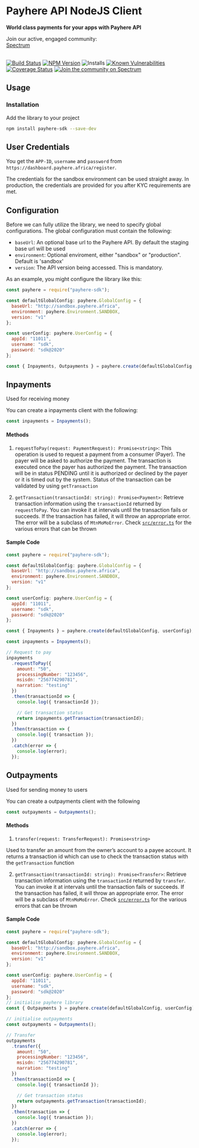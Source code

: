 # Payhere API NodeJS Client</h1>

<strong>World class payments for your apps with Payhere API</strong>

<div>
  Join our active, engaged community: <br>
  <a href="https://spectrum.chat/payhere-api-sdk/">Spectrum</a>
  <br><br>
</div>


[![Build Status](https://travis-ci.com/rileydigitalservices/payhere-node-sdk.svg?branch=master)](https://travis-ci.com/rileydigitalservices/payhere-node-sdk)
[![NPM Version](https://badge.fury.io/js/payhere-sdk.svg)](https://badge.fury.io/js/payhere-sdk)
![Installs](https://img.shields.io/npm/dt/payhere-sdk.svg)
[![Known Vulnerabilities](https://snyk.io/test/npm/payhere-sdk/badge.svg)](https://snyk.io/test/npm/payhere-sdk)
[![Coverage Status](https://coveralls.io/repos/github/rileydigitalservices/payhere-node-sdk/badge.svg?branch=master)](https://coveralls.io/github/rileydigitalservices/payhere-node-sdk?branch=master)
[![Join the community on Spectrum](https://withspectrum.github.io/badge/badge.svg)](https://spectrum.chat/payhere-api-developers/)


## Usage

### Installation

Add the library to your project

```sh
npm install payhere-sdk --save-dev
```

## User Credentials

You get the `APP-ID`, `username` and `password` from `https://dashboard.payhere.africa/register`.

The credentials for the sandbox environment can be used straight away. In production, the credentials are provided for you after KYC requirements are met.

## Configuration

Before we can fully utilize the library, we need to specify global configurations. The global configuration must contain the following:

- `baseUrl`: An optional base url to the Payhere API. By default the staging base url will be used
- `environment`: Optional enviroment, either "sandbox" or "production". Default is 'sandbox'
- `version`: The API version being accessed. This is mandatory.

As an example, you might configure the library like this:

```js
const payhere = require("payhere-sdk");

const defaultGlobalConfig: payhere.GlobalConfig = {
  baseUrl: "http://sandbox.payhere.africa",
  environment: payhere.Environment.SANDBOX,
  version: "v1"
};

const userConfig: payhere.UserConfig = {
  appId: "11011",
  username: "sdk",
  password: "sdk@2020"
};

const { Inpayments, Outpayments } = payhere.create(defaultGlobalConfig, userConfig);
```

## Inpayments

Used for receiving money

You can create a inpayments client with the following:

```js
const inpayments = Inpayments();
```

#### Methods

1. `requestToPay(request: PaymentRequest): Promise<string>`: This operation is used to request a payment from a consumer (Payer). The payer will be asked to authorize the payment. The transaction is executed once the payer has authorized the payment. The transaction will be in status PENDING until it is authorized or declined by the payer or it is timed out by the system. Status of the transaction can be validated by using `getTransaction`

2. `getTransaction(transactionId: string): Promise<Payment>`: Retrieve transaction information using the `transactionId` returned by `requestToPay`. You can invoke it at intervals until the transaction fails or succeeds. If the transaction has failed, it will throw an appropriate error. The error will be a subclass of `MtnMoMoError`. Check [`src/error.ts`](https://github.com/rileydigitalservices/payhere-node-sdk/blob/master/src/errors.ts) for the various errors that can be thrown

#### Sample Code

```js
const payhere = require("payhere-sdk");

const defaultGlobalConfig: payhere.GlobalConfig = {
  baseUrl: "http://sandbox.payhere.africa",
  environment: payhere.Environment.SANDBOX,
  version: "v1"
};

const userConfig: payhere.UserConfig = {
  appId: "11011",
  username: "sdk",
  password: "sdk@2020"
};

const { Inpayments } = payhere.create(defaultGlobalConfig, userConfig);

const inpayments = Inpayments();

// Request to pay
inpayments
  .requestToPay({
    amount: "50",
    processingNumber: "123456",
    msisdn: "256774290781",
    narration: "testing"
  })
  .then(transactionId => {
    console.log({ transactionId });

    // Get transaction status
    return inpayments.getTransaction(transactionId);
  })
  .then(transaction => {
    console.log({ transaction });
  })
  .catch(error => {
    console.log(error);
  });
```

## Outpayments

Used for sending money to users

You can create a outpayments client with the following

```js
const outpayments = Outpayments();
```

#### Methods

1. `transfer(request: TransferRequest): Promise<string>`

Used to transfer an amount from the owner’s account to a payee account. It returns a transaction id which can use to check the transaction status with the `getTransaction` function

2. `getTransaction(transactionId: string): Promise<Transfer>`: Retrieve transaction information using the `transactionId` returned by `transfer`. You can invoke it at intervals until the transaction fails or succeeds. If the transaction has failed, it will throw an appropriate error. The error will be a subclass of `MtnMoMoError`. Check [`src/error.ts`](https://github.com/rileydigitalservices/payhere-node-sdk/blob/master/src/errors.ts) for the various errors that can be thrown

#### Sample Code

```js
const payhere = require("payhere-sdk");

const defaultGlobalConfig: payhere.GlobalConfig = {
  baseUrl: "http://sandbox.payhere.africa",
  environment: payhere.Environment.SANDBOX,
  version: "v1"
};

const userConfig: payhere.UserConfig = {
  appId: "11011",
  username: "sdk",
  password: "sdk@2020"
};
// initialise payhere library
const { Outpayments } = payhere.create(defaultGlobalConfig, userConfig);

// initialise outpayments
const outpayments = Outpayments();

// Transfer
outpayments
  .transfer({
    amount: "50",
    processingNumber: "123456",
    msisdn: "256774290781",
    narration: "testing"
  })
  .then(transactionId => {
    console.log({ transactionId });

    // Get transaction status
    return outpayments.getTransaction(transactionId);
  })
  .then(transaction => {
    console.log({ transaction });
  })
  .catch(error => {
    console.log(error);
  });
```

